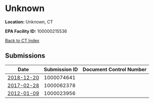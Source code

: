 # Unknown

**Location:** Unknown, CT

**EPA Facility ID:** 100000215536

[Back to CT Index](../../index.md)

## Submissions

| Date | Submission ID | Document Control Number |
|------|--------------|-------------------------|
| [2018-12-20](submissions/1000074641.md) | 1000074641 |  |
| [2017-02-28](submissions/1000062378.md) | 1000062378 |  |
| [2012-01-09](submissions/1000023956.md) | 1000023956 |  |
